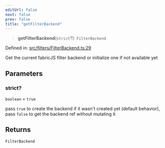 ```yaml
---
editUrl: false
next: false
prev: false
title: "getFilterBackend"
---
```


> **getFilterBackend**(`strict`?): `FilterBackend`

Defined in: [src/filters/FilterBackend.ts:29](https://github.com/fabricjs/fabric.js/blob/8748628df7e9de00ba77413bfc3ad9e9fe9d4f30/src/filters/FilterBackend.ts#L29)

Get the current fabricJS filter backend  or initialize one if not available yet

## Parameters

### strict?

`boolean` = `true`

pass `true` to create the backend if it wasn't created yet (default behavior),
pass `false` to get the backend ref without mutating it

## Returns

`FilterBackend`
